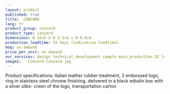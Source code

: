 ```yaml
---
layout: product
published: true
title:  CONCORD
lang: fr
product_group: concord
product_type: Lanyard
dimensions: W 16cm X D 2.5cm x H 0.6cm
production_leadtime: 29 days (indicative leadtime)
moq: on demand
price_per_unit: on demand
our_services: design technical_development sample mass_production QC logistic shipping
image1:   Concord-lanyard.jpg
---
```

Product specifications: italian leather rubber treatment,  2 embossed logo, ring in stainless steel chrome finishing, delivered in a black wibalin box with a silver silks- creen of the logo, transportation carton						
